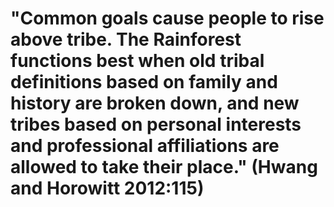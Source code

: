 # "Common goals cause people to rise above tribe. The Rainforest functions best when old tribal definitions based on family and history are broken down, and new tribes based on personal interests and professional affiliations are allowed to take their place." (Hwang and Horowitt 2012:115)